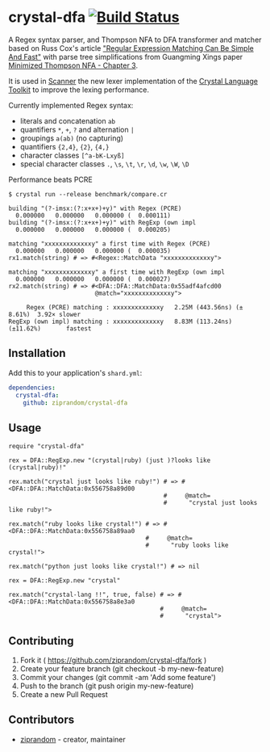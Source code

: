 # crystal-dfa [![Build Status](https://api.travis-ci.org/ziprandom/crystal-dfa.svg)](https://travis-ci.org/ziprandom/crystal-dfa)

A Regex syntax parser, and Thompson NFA to DFA transformer and matcher based on Russ Cox's article ["Regular Expression Matching Can Be Simple And Fast"](https://swtch.com/~rsc/regexp/regexp1.html) with parse tree simplifications from Guangming Xings paper [Minimized Thompson NFA - Chapter 3](http://people.wku.edu/guangming.xing/thompsonnfa.pdf).

It is used in [Scanner](https://ziprandom.github.io/cltk/CLTK/Scanner.html) the new lexer implementation of the [Crystal Language Toolkit](https://github.com/ziprandom/cltk) to improve the lexing performance.

Currently implemented Regex syntax:

* literals and concatenation `ab`
* quantifiers `*`, `+`, `?` and alternation `|`
* groupings `a(ab)` (no capturing)
* quantifiers `{2,4}`, `{2}`, `{4,}`
* character classes `[^a-bK-Lxyß]`
* special character classes `.`, `\s`, `\t`, `\r`, `\d`, `\w`, `\W`, `\D`

Performance beats PCRE

```
$ crystal run --release benchmark/compare.cr

building "(?-imsx:(?:x+x+)+y)" with Regex (PCRE)
  0.000000   0.000000   0.000000 (  0.000111)
building "(?-imsx:(?:x+x+)+y)" with RegExp (own impl
  0.000000   0.000000   0.000000 (  0.000205)

matching "xxxxxxxxxxxxxy" a first time with Regex (PCRE)
  0.000000   0.000000   0.000000 (  0.000035)
rx1.match(string) # => #<Regex::MatchData "xxxxxxxxxxxxxy">

matching "xxxxxxxxxxxxxy" a first time with RegExp (own impl
  0.000000   0.000000   0.000000 (  0.000027)
rx2.match(string) # => #<DFA::DFA::MatchData:0x55adf4afcd00
                        @match="xxxxxxxxxxxxxy">

     Regex (PCRE) matching : xxxxxxxxxxxxxy   2.25M (443.56ns) (± 8.61%)  3.92× slower
RegExp (own impl) matching : xxxxxxxxxxxxxy   8.83M (113.24ns) (±11.62%)       fastest
```

## Installation

Add this to your application's `shard.yml`:

```yaml
dependencies:
  crystal-dfa:
    github: ziprandom/crystal-dfa
```

## Usage

```crystal
require "crystal-dfa"

rex = DFA::RegExp.new "(crystal|ruby) (just )?looks like (crystal|ruby)!"

rex.match("crystal just looks like ruby!") # => #<DFA::DFA::MatchData:0x556758a89d00
                                           #     @match=
                                           #      "crystal just looks like ruby!">

rex.match("ruby looks like crystal!") # => #<DFA::DFA::MatchData:0x556758a89aa0
                                      #     @match=
                                      #      "ruby looks like crystal!">

rex.match("python just looks like crystal!") # => nil

rex = DFA::RegExp.new "crystal"

rex.match("crystal-lang !!", true, false) # => #<DFA::DFA::MatchData:0x556758a8e3a0
                                          #     @match=
                                          #      "crystal">
```

## Contributing

1. Fork it ( https://github.com/ziprandom/crystal-dfa/fork )
2. Create your feature branch (git checkout -b my-new-feature)
3. Commit your changes (git commit -am 'Add some feature')
4. Push to the branch (git push origin my-new-feature)
5. Create a new Pull Request

## Contributors

- [ziprandom](https://github.com/ziprandom)  - creator, maintainer

